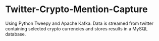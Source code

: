 # Twitter-Crypto-Mention-Capture
Using Python Tweepy and Apache Kafka. Data is streamed from twitter containing selected crypto currencies and stores results in a MySQL database. 
